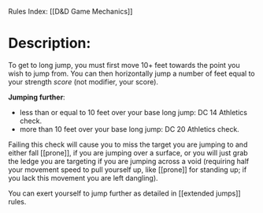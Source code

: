 Rules Index: [[D&D Game Mechanics]]
# Description:
To get to long jump, you must first move 10+ feet towards the point you wish to jump from. You can then horizontally jump a number of feet equal to your strength *score* (not modifier, your score).

**Jumping further**:
-  less than or equal to 10 feet over your base long jump: DC 14 Athletics check.
-  more than 10 feet over your base long jump: DC 20 Athletics check.

Failing this check will cause you to miss the target you are jumping to and either fall [[prone]], if you are jumping over a surface, or you will just grab the ledge you are targeting if you are jumping across a void (requiring half your movement speed to pull yourself up, like [[prone]] for standing up; if you lack this movement you are left dangling).

You can exert yourself to jump further as detailed in [[extended jumps]] rules.